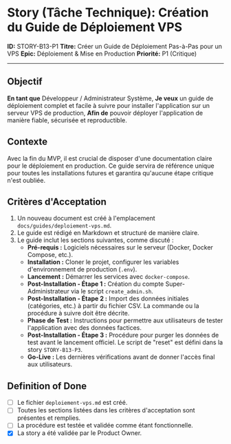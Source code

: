 # Story (Tâche Technique): Création du Guide de Déploiement VPS

**ID:** STORY-B13-P1
**Titre:** Créer un Guide de Déploiement Pas-à-Pas pour un VPS
**Epic:** Déploiement & Mise en Production
**Priorité:** P1 (Critique)

---

## Objectif

**En tant que** Développeur / Administrateur Système,
**Je veux** un guide de déploiement complet et facile à suivre pour installer l'application sur un serveur VPS de production,
**Afin de** pouvoir déployer l'application de manière fiable, sécurisée et reproductible.

## Contexte

Avec la fin du MVP, il est crucial de disposer d'une documentation claire pour le déploiement en production. Ce guide servira de référence unique pour toutes les installations futures et garantira qu'aucune étape critique n'est oubliée.

## Critères d'Acceptation

1.  Un nouveau document est créé à l'emplacement `docs/guides/deploiement-vps.md`.
2.  Le guide est rédigé en Markdown et structuré de manière claire.
3.  Le guide inclut les sections suivantes, comme discuté :
    -   **Pré-requis :** Logiciels nécessaires sur le serveur (Docker, Docker Compose, etc.).
    -   **Installation :** Cloner le projet, configurer les variables d'environnement de production (`.env`).
    -   **Lancement :** Démarrer les services avec `docker-compose`.
    -   **Post-Installation - Étape 1 :** Création du compte Super-Administrateur via le script `create_admin.sh`.
    -   **Post-Installation - Étape 2 :** Import des données initiales (catégories, etc.) à partir du fichier CSV. La commande ou la procédure à suivre doit être décrite.
    -   **Phase de Test :** Instructions pour permettre aux utilisateurs de tester l'application avec des données factices.
    -   **Post-Installation - Étape 3 :** Procédure pour purger les données de test avant le lancement officiel. Le script de "reset" est défini dans la story `STORY-B13-P3`.
    -   **Go-Live :** Les dernières vérifications avant de donner l'accès final aux utilisateurs.

## Definition of Done

- [ ] Le fichier `deploiement-vps.md` est créé.
- [ ] Toutes les sections listées dans les critères d'acceptation sont présentes et remplies.
- [ ] La procédure est testée et validée comme étant fonctionnelle.
- [x] La story a été validée par le Product Owner.
